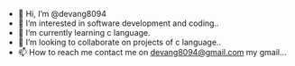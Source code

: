 - 👋 Hi, I’m @devang8094
- 👀 I’m interested in software development and coding..
- 🌱 I’m currently learning c language.
- 💞️ I’m looking to collaborate on projects of c language..
- 📫 How to reach me contact me on devang8094@gmail.com my gmail...

<!---
devvang8094/devvang8094 is a ✨ special ✨ repository because its `README.md` (this file) appears on your GitHub profile.
You can click the Preview link to take a look at your changes.
--->
